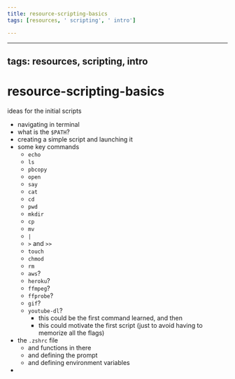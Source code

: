 ```yaml
---
title: resource-scripting-basics
tags: [resources, ' scripting', ' intro']

---
```


---
tags: resources, scripting, intro
---

# resource-scripting-basics

ideas for the initial scripts

* navigating in terminal
* what is the `$PATH`?
* creating a simple script and launching it
* some key commands
    * `echo`
    * `ls`
    * `pbcopy`
    * `open`
    * `say`
    * `cat`
    * `cd`
    * `pwd`
    * `mkdir`
    * `cp`
    * `mv`
    * `|`
    * `>` and `>>`
    * `touch`
    * `chmod`
    * `rm`
    * `aws`?
    * `heroku`?
    * `ffmpeg`?
    * `ffprobe`?
    * `gif`?
    * `youtube-dl`?
        * this could be the first command learned, and then
        * this could motivate the first script (just to avoid having to memorize all the flags)
* the `.zshrc` file
    * and functions in there
    * and defining the prompt
    * and defining environment variables
* 